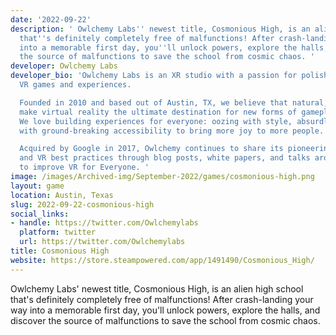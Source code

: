 ```yaml
---
date: '2022-09-22'
description: ' Owlchemy Labs'' newest title, Cosmonious High, is an alien high school
  that''s definitely completely free of malfunctions! After crash-landing your way
  into a memorable first day, you''ll unlock powers, explore the halls, and discover
  the source of malfunctions to save the school from cosmic chaos. '
developer: Owlchemy Labs
developer_bio: 'Owlchemy Labs is an XR studio with a passion for polished, playful
  VR games and experiences.

  Founded in 2010 and based out of Austin, TX, we believe that natural, spatial interactions
  make virtual reality the ultimate destination for new forms of gameplay and immersion.
  We love building experiences for everyone: oozing with style, absurdly funny, and
  with ground-breaking accessibility to bring more joy to more people.

  Acquired by Google in 2017, Owlchemy continues to share its pioneering experiments
  and VR best practices through blog posts, white papers, and talks around the globe
  to improve VR for Everyone. '
image: /images/Archived-img/September-2022/games/cosmonious-high.png
layout: game
location: Austin, Texas
slug: 2022-09-22-cosmonious-high
social_links:
- handle: https://twitter.com/Owlchemylabs
  platform: twitter
  url: https://twitter.com/Owlchemylabs
title: Cosmonious High
website: https://store.steampowered.com/app/1491490/Cosmonious_High/
---
```


 Owlchemy Labs' newest title, Cosmonious High, is an alien high school that's definitely completely free of malfunctions! After crash-landing your way into a memorable first day, you'll unlock powers, explore the halls, and discover the source of malfunctions to save the school from cosmic chaos. 